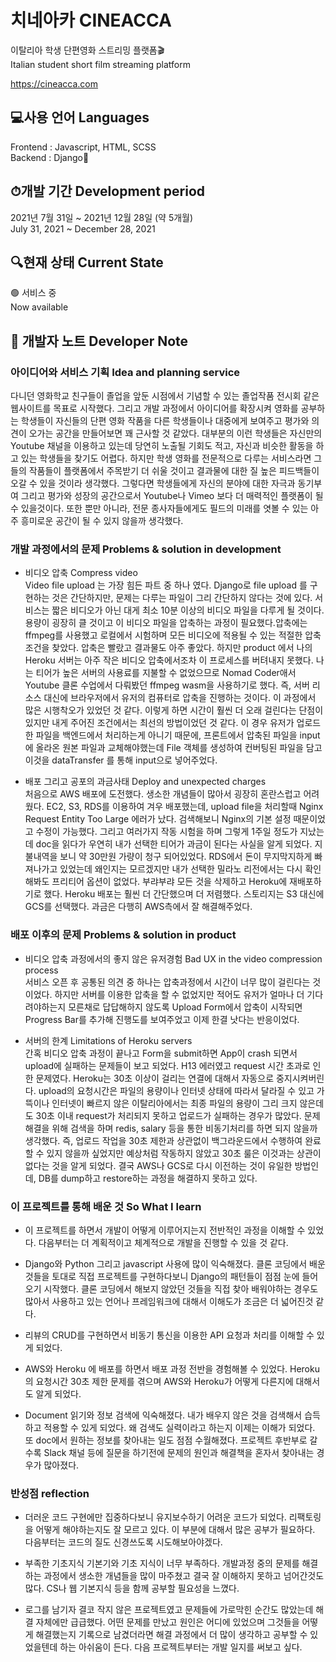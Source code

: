 # 치네아카 CINEACCA 

이탈리아 학생 단편영화 스트리밍 플랫폼🎬  
Italian student short film streaming platform  

https://cineacca.com

## 💻사용 언어 Languages

Frontend : Javascript, HTML, SCSS  
Backend : Django🐍

## ⏱개발 기간 Development period
  
2021년 7월 31일 ~ 2021년 12월 28일 (약 5개월)  
July 31, 2021 ~ December 28, 2021  
  
## 🔍현재 상태 Current State  
  
🟢 서비스 중  
Now available  


## 📝 개발자 노트 Developer Note


### 아이디어와 서비스 기획 Idea and planning service

다니던 영화학교 친구들이 졸업을 앞둔 시점에서 기념할 수 있는 졸업작품 전시회 같은 웹사이트를 목표로 시작했다. 
그리고 개발 과정에서 아이디어를 확장시켜 영화를 공부하는 학생들이 자신들의 단편 영화 작품을 다른 학생들이나 대중에게 보여주고 평가와 의견이 오가는 공간을 만들어보면 꽤 근사할 것 같았다. 
대부분의 이런 학생들은 자신만의 Youtube 채널을 이용하고 있는데 당연히 노출될 기회도 적고, 자신과 비슷한 활동을 하고 있는 학생들을 찾기도 어렵다. 
하지만 학생 영화를 전문적으로 다루는 서비스라면 그들의 작품들이 플랫폼에서 주목받기 더 쉬울 것이고 결과물에 대한 질 높은 피드백들이 오갈 수 있을 것이라 생각했다.
그렇다면 학생들에게 자신의 분야에 대한 자극과 동기부여 그리고 평가와 성장의 공간으로서 Youtube나 Vimeo 보다 더 매력적인 플랫폼이 될 수 있을것이다.
또한 뿐만 아니라, 전문 종사자들에게도 필드의 미래를 엿볼 수 있는 아주 흥미로운 공간이 될 수 있지 않을까 생각했다.

### 개발 과정에서의 문제 Problems & solution in development

- 비디오 압축 Compress video   
  Video file upload 는 가장 힘든 파트 중 하나 였다. Django로 file upload 를 구현하는 것은 간단하지만, 문제는 다루는 파일이 그리 간단하지 않다는 것에 있다. 서비스는 짧은 비디오가 아닌 대게 최소 10분 이상의 비디오 파일을 다루게 될 것이다. 용량이 굉장히 클 것이고 이 비디오 파일을 압축하는 과정이 필요했다.압축에는 ffmpeg를 사용했고 로컬에서 시험하며 모든 비디오에 적용될 수 있는 적절한 압축 조건을 찾았다. 압축은 빨랐고 결과물도 아주 좋았다. 하지만 product 에서 나의 Heroku 서버는 아주 작은 비디오 압축에서조차 이 프로세스를 버텨내지 못했다. 나는 티어가 높은 서버의 사용료를 지불할 수 없었으므로 Nomad Coder애서 Youtube 클론 수업에서 다뤄봤던 ffmpeg wasm을 사용하기로 했다. 즉, 서버 리소스 대신에 브라우저에서 유저의 컴퓨터로 압축을 진행하는 것이다. 이 과정에서 많은 시행착오가 있었던 것 같다. 이렇게 하면 시간이 훨씬 더 오래 걸린다는 단점이 있지만 내게 주어진 조건에서는 최선의 방법이었던 것 같다. 이 경우 유저가 업로드한 파일을 백엔드에서 처리하는게 아니기 때문에, 프론트에서 압축된 파일을 input에 올라온 원본 파일과 교체해야했는데 File 객체를 생성하여 컨버팅된 파일을 담고 이것을 dataTransfer 를 통해 input으로 넣어주었다.


- 배포 그리고 공포의 과금사태 Deploy and unexpected charges  
  처음으로 AWS 배포에 도전했다. 생소한 개념들이 많아서 굉장히 혼란스럽고 어려웠다. EC2, S3, RDS를 이용하여 겨우 배포했는데, upload file을 처리할때 Nginx Request Entity Too Large 에러가 났다. 검색해보니 Nginx의 기본 설정 때문이었고 수정이 가능했다. 그리고 여러가지 작동 시험을 하며 그렇게 1주일 정도가  지났는데 doc을 읽다가 우연히 내가 선택한 티어가 과금이 된다는 사실을 알게 되었다. 지불내역을 보니 약 30만원 가량이 청구 되어있었다. RDS에서 돈이 무지막지하게 빠져나가고 있었는데 왜인지는 모르겠지만 내가 선택한 밀라노 리전에서는 다시 확인해봐도 프리티어 옵션이 없었다. 부랴부랴 모든 것을 삭제하고 Heroku에 재배포하기로 했다. Heroku 배포는 훨씬 더 간단했으며 더 저렴했다. 스토리지는 S3 대신에 GCS를 선택했다. 과금은 다행히 AWS측에서 잘 해결해주었다.


### 배포 이후의 문제 Problems & solution in product

- 비디오 압축 과정에서의 좋지 않은 유저경험 Bad UX in the video compression process  
  서비스 오픈 후 공통된 의견 중 하나는 압축과정에서 시간이 너무 많이 걸린다는 것이었다. 하지만 서버를 이용한 압축을 할 수 없었지만 적어도 유저가 얼마나 더 기다려야하는지 모른채로 답답해하지 않도록 Upload Form에서 압축이 시작되면 Progress Bar를 추가해 진행도를 보여주었고 이제 한결 낫다는 반응이었다.

- 서버의 한계 Limitations of Heroku servers  
  간혹 비디오 압축 과정이 끝나고 Form을 submit하면 App이 crash 되면서 upload에 실패하는 문제들이 보고 되었다. H13 에러였고 request 시간 초과로 인한 문제였다. Heroku는 30초 이상이 걸리는 연결에 대해서 자동으로 중지시켜버린다. upload의 요청시간은 파일의 용량이나 인터넷 상태에 따라서 달라질 수 있고 가뜩이나 인터넷이 빠르지 않은 이탈리아에서는 최종 파일의 용량이 그리 크지 않은데도 30초 이내 request가 처리되지 못하고 업로드가 실패하는 경우가 많았다.
  문제 해결을 위해 검색을 하며 redis, salary 등을 통한 비동기처리를 하면 되지 않을까 생각했다. 즉, 업로드 작업을 30초 제한과 상관없이 백그라운드에서 수행하여 완료할 수 있지 않을까 싶었지만 예상처럼 작동하지 않았고 30초 룰은 이것과는 상관이 없다는 것을 알게 되었다. 결국 AWS나 GCS로 다시 이전하는 것이 유일한 방법인데, DB를 dump하고 restore하는 과정을 해결하지 못하고 있다.


### 이 프로젝트를 통해 배운 것 So What I learn

- 이 프로젝트를 하면서 개발이 어떻게 이루어지는지 전반적인 과정을 이해할 수 있었다. 다음부터는 더 계획적이고 체계적으로 개발을 진행할 수 있을 것 같다.
  
- Django와 Python 그리고 javascript 사용에 많이 익숙해졌다. 클론 코딩에서 배운 것들을 토대로 직접 프로젝트를 구현하다보니 Django의 패턴들이 점점 눈에 들어오기 시작했다. 클론 코딩에서 해보지 않았던 것들을 직접 찾아 배워야하는 경우도 많아서 사용하고 있는 언어나 프레임워크에 대해서 이해도가 조금은 더 넓어진것 같다.
    
- 리뷰의 CRUD를 구현하면서 비동기 통신을 이용한 API 요청과 처리를 이해할 수 있게 되었다.
    
- AWS와 Heroku 에 배포를 하면서 배포 과정 전반을 경험해볼 수 있었다. Heroku의 요청시간 30초 제한 문제를 겪으며 AWS와 Heroku가 어떻게 다른지에 대해서도 알게 되었다.
  
- Document 읽기와 정보 검색에 익숙해졌다. 내가 배우지 않은 것을 검색해서 습득하고 적용할 수 있게 되었다. 왜 검색도 실력이라고 하는지 이제는 이해가 되었다.
  또 doc에서 원하는 정보를 찾아내는 일도 점점 수월해졌다. 프로젝트 후반부로 갈수록 Slack 채널 등에 질문을 하기전에 문제의 원인과 해결책을 혼자서 찾아내는 경우가 많아졌다.
  
  
### 반성점 reflection
  
- 더러운 코드
  구현에만 집중하다보니 유지보수하기 어려운 코드가 되었다. 리팩토링을 어떻게 해야하는지도 잘 모르고 있다.
  이 부분에 대해서 많은 공부가 필요하다. 다음부터는 코드의 질도 신경쓰도록 시도해보아야겠다.
  
- 부족한 기초지식
  기본기와 기초 지식이 너무 부족하다. 개발과정 중의 문제를 해결하는 과정에서 생소한 개념들을 많이 마주쳤고 결국 잘 이해하지 못하고 넘어간것도 많다. CS나 웹 기본지식 등을 함께 공부할 필요성을 느꼈다. 
  
- 로그를 남기자
  결코 작지 않은 프로젝트였고 문제들에 가로막힌 순간도 많았는데 해결 자체에만 급급했다. 어떤 문제를 만났고 원인은 어디에 있었으며 그것들을 어떻게 해결했는지 기록으로 남겼더라면 해결 과정에서 더 많이 생각하고 공부할 수 있었을텐데 하는 아쉬움이 든다. 다음 프로젝트부터는 개발 일지를 써보고 싶다.
